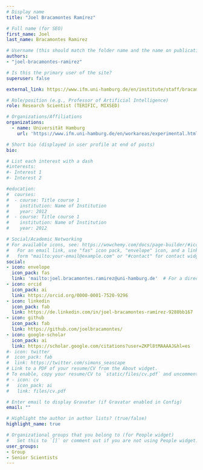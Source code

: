 ```yaml
---
# Display name
title: "Joel Bracamontes Ramírez"

# Full name (for SEO)
first_name: Joel
last_name: Bracamontes Ramirez

# Username (this should match the folder name and the name on publications)
authors:
- "joel-bracamontes-ramirez"

# Is this the primary user of the site?
superuser: false

external_link: https://www.ifm.uni-hamburg.de/en/institute/staff/bracamontes.html  

# Role/position (e.g., Professor of Artificial Intelligence)
role: Research Scientist (TERIFIC, MIXSED)

# Organizations/Affiliations
organizations:
  - name: Universität Hamburg
    url: 'https://www.ifm.uni-hamburg.de/en/workareas/experimental.html'

# Short bio (displayed in user profile at end of posts)
bio: 

# List each interest with a dash
#interests:
#- Interest 1
#- Interest 2

#education:
#  courses:
#  - course: Title course 1
#    institution: Name of Institution
#    year: 2012
#  - course: Title course 1
#    institution: Name of Institution
#    year: 2012

# Social/Academic Networking
# For available icons, see: https://wowchemy.com/docs/page-builder/#icons
#   For an email link, use "fas" icon pack, "envelope" icon, and a link in the
#   form "mailto:your-email@example.com" or "#contact" for contact widget.
social:
- icon: envelope
  icon_pack: fas
  link: 'mailto:joel.bracamontes.ramirez@uni-hamburg.de'  # For a direct email link, use "mailto:test@example.org".
- icon: orcid
  icon_pack: ai
  link: https://orcid.org/0000-0001-7520-9296
- icon: linkedin 
  icon_pack: fab
  link: https://de.linkedin.com/in/joel-bracamontes-ramírez-9280bb167
- icon: github
  icon_pack: fab
  link: https://github.com/joelbracamontes/
- icon: google-scholar
  icon_pack: ai
  link: https://scholar.google.com/citations?user=ZKPl8tMAAAAJ&hl=es
#- icon: twitter
#  icon_pack: fab
#  link: https://twitter.com/simons_seascape
# Link to a PDF of your resume/CV from the About widget.
# To enable, copy your resume/CV to `static/files/cv.pdf` and uncomment the lines below.
# - icon: cv
#   icon_pack: ai
#   link: files/cv.pdf

# Enter email to display Gravatar (if Gravatar enabled in Config)
email: ""

# Highlight the author in author lists? (true/false)
highlight_name: true

# Organizational groups that you belong to (for People widget)
#   Set this to `[]` or comment out if you are not using People widget.
user_groups:
- Group
- Senior Scientists
---
```

